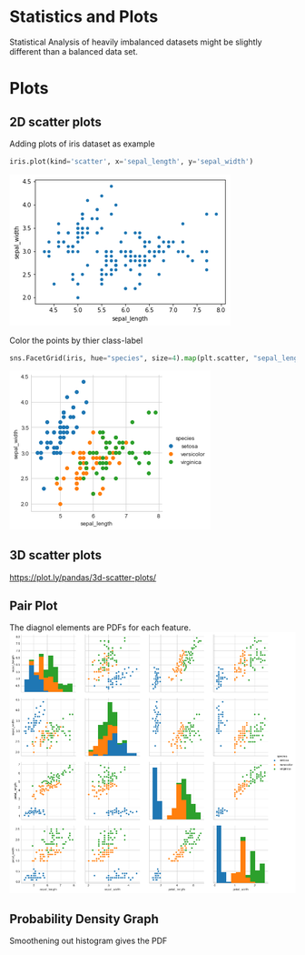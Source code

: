 # Statistics and Plots


Statistical Analysis of heavily imbalanced datasets might be slightly different than a balanced data set.

# Plots

## 2D scatter plots

Adding plots of iris dataset as example
``` python
iris.plot(kind='scatter', x='sepal_length', y='sepal_width')
```
<img src="https://github.com/srvds/ML-Brushup/blob/master/Day-1/Photos/2D-scatter-Plot.png">

Color the points by thier class-label
``` python
sns.FacetGrid(iris, hue="species", size=4).map(plt.scatter, "sepal_length", "sepal_width").add_legend()
```
<img src="https://github.com/srvds/ML-Brushup/blob/master/Day-1/Photos/2D-scatter-Plot-color.png">
 
## 3D scatter plots
 
https://plot.ly/pandas/3d-scatter-plots/
 
## Pair Plot
 
The diagnol elements are PDFs for each feature.
<img src="https://github.com/srvds/ML-Brushup/blob/master/Day-1/Photos/pair-plot.png">
 
## Probability Density Graph

Smoothening out histogram gives the PDF
